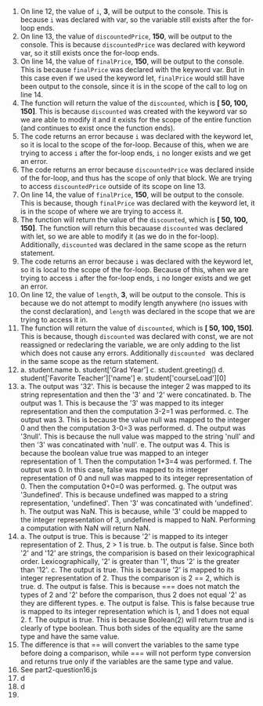 1. On line 12, the value of `i`, **3**, will be output to the console. This is because `i` was declared with var, so the variable still exists after the for-loop ends.
2. On line 13, the value of `discountedPrice`, **150**, will be output to the console. This is because `discountedPrice` was declared with keyword var, so it still exists once the for-loop ends. 
3. On line 14, the value of `finalPrice`, **150**, will be output to the console. This is because `finalPrice` was declared with the keyword var. But in this case even if we used the keyword let, `finalPrice` would still have been output to the console, since it is in the scope of the call to log on line 14. 
4. The function will return the value of the `discounted`, which is **[ 50, 100, 150]**. This is because `discounted` was created with the keyword var so we are able to modify it and it exists for the scope of the entire function (and continues to exist once the function ends). 
5. The code returns an error because `i` was declared with the keyword let, so it is local to the scope of the for-loop. Because of this, when we are trying to access `i` after the for-loop ends, `i` no longer exists and we get an error.
6. The code returns an error because `discountedPrice` was declared inside of the for-loop, and thus has the scope of only that block. We are trying to access `discountedPrice` outside of its scope on line 13.
7.  On line 14, the value of `finalPrice`, **150**, will be output to the console. This is because, though `finalPrice` was declared with the keyword let, it is in the scope of where we are trying to access it. 
8.  The function will return the value of the `discounted`, which is **[ 50, 100, 150]**. The function will return this becauase `discounted` was declared with let, so we are able to modify it (as we do in the for-loop). Additionally, `discounted` was declared in the same scope as the return statement. 
9.  The code returns an error because `i` was declared with the keyword let, so it is local to the scope of the for-loop. Because of this, when we are trying to access `i` after the for-loop ends, `i` no longer exists and we get an error.
10. On line 12, the value of `length`, **3**, will be output to the console. This is because we do not attempt to modify length anywhere (no issues with the const declaration), and `length` was declared in the scope that we are trying to access it in.
11. The function will return the value of `discounted`, which is **[ 50, 100, 150]**. This is because, though `discounted` was declared with const, we are not reassigned or redeclaring the variable, we are only adding to the list which does not cause any errors. Additionally `discounted ` was declared in the same scope as the return statement. 
12. 
    a. student.name
    b. student['Grad Year']
    c. student.greeting()
    d. student['Favorite Teacher']['name']
    e. student['courseLoad'][0]
13. 
    a. The output was '32'. This is because the integer 2 was mapped to its string representation and then the '3' and '2' were concatinated.
    b. The output was 1. This is because the '3' was mapped to its integer representation and then the computation 3-2=1 was performed.
    c. The output was 3. This is because the value null was mapped to the integer 0 and then the computation 3-0=3 was performed. 
    d. The output was '3null'. This is because the null value was mapped to the string 'null' and then '3' was concatinated with 'null'.
    e. The output was 4. This is because the boolean value true was mapped to an integer representation of 1. Then the computation 1+3=4 was performed.
    f. The output was 0. In this case, false was mapped to its integer representation of 0 and null was mapped to its integer representation of 0. Then the computation 0+0=0 was performed.
    g. The output was '3undefined'. This is because undefined was mapped to a string representation, 'undefined'. Then '3' was concatinated with 'undefined'.
    h. The output was NaN. This is because, while '3' could be mapped to the integer representation of 3, undefined is mapped to NaN. Performing a computation with NaN will return NaN.
14. 
    a. The output is true. This is because '2' is mapped to its integer representation of 2. Thus, 2 > 1 is true. 
    b. The output is false. Since both '2' and '12' are strings, the comparision is based on their lexicographical order. Lexicographically, '2' is greater than '1', thus '2' is the greater than '12'.
    c. The output is true. This is because '2' is mapped to its integer representation of 2. Thus the comparison is 2 == 2, which is true.
    d. The output is false. This is because === does not match the types of 2 and '2' before the comparison, thus 2 does not equal '2' as they are different types.
    e. The output is false. This is false because true is mapped to its integer representation which is 1, and 1 does not equal 2.
    f. The output is true. This is because Boolean(2) will return true and is clearly of type boolean. Thus both sides of the equality are the same type and have the same value.
15. The difference is that == will convert the variables to the same type before doing a comparison, while === will not perform type conversion and returns true only if the variables are the same type and value. 
16. See part2-question16.js
17. d
18. d
19. 
    
